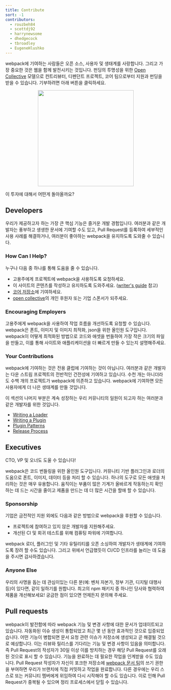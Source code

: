 ```yaml
---
title: Contribute
sort: -1
contributors:
  - rouzbeh84
  - scottdj92
  - harrynewsome
  - dhedgecock
  - tbroadley
  - EugeneHlushko
---
```


webpack에 기여하는 사람들은 오픈 소스, 사용자 및 생태계를 사랑합니다. 그리고 가장 중요한 것은 웹을 함께 발전시키는 것입니다. 펀딩의 투명성을 위한 [Open Collective](https://opencollective.com/webpack) 모델으로 컨트리뷰터, 디펜던트 프로젝트, 코어 팀으로부터 지원과 펀딩을 받을 수 있습니다. 기부하려면 아래 버튼을 클릭하세요.

<div align="center">
  <a href="https://opencollective.com/webpack/donate" target="_blank">
    <img src="https://opencollective.com/webpack/donate/button@2x.png?color=blue" width=300 />
  </a>
</div>

이 투자에 대해서 어떤게 돌아올까요?

## Developers

우리가 제공하고자 하는 가장 큰 핵심 기능은 즐거운 개발 경험입니다. 여러분과 같은 개발자는 풍부하고 생생한 문서에 기여할 수도 있고, Pull Request를 등록하여 세부적인 사용 사례를 해결하거나, 여러분이 좋아하는 webpack을 유지하도록 도와줄 수 있습니다.

### How Can I Help?

누구나 다음 중 하나를 통해 도움을 줄 수 있습니다.

- 고용주에게 프로젝트에 webpack을 사용하도록 요청하세요.
- 이 사이트의 콘텐츠를 작성하고 유지하도록 도와주세요. ([writer's guide](/contribute/writers-guide/) 참고)
- [코어 저장소](https://github.com/webpack/webpack)에 기여하세요.
- [open collective](https://opencollective.com/webpack#support)의 개인 후원자 또는 기업 스폰서가 되주세요.

### Encouraging Employers

고용주에게 webpack을 사용하여 작업 흐름을 개선하도록 요청할 수 있습니다. webpack은 폰트, 이미지 및 이미지 최적화, json을 위한 올인원 도구입니다. webpack이 어떻게 최적화된 방법으로 코드와 애셋을 번들하여 가장 작은 크기의 파일을 만들고, 이를 통해 사이트와 애플리케이션을 더 빠르게 만들 수 있는지 설명해주세요.

### Your Contributions

webpack에 기여하는 것은 전용 클럽에 기여하는 것이 아닙니다. 여러분과 같은 개발자는 다운 스트림 프로젝트의 전반적인 건전성에 기여하고 있습니다. 수천 개는 아니더라도 수백 개의 프로젝트가 webpack에 의존하고 있습니다. webpack에 기여하면 모든 사용자에게 더 나은 생태계를 만들 것입니다.

이 섹션의 나머지 부분은 계속 성장하는 우리 커뮤니티의 일원이 되고자 하는 여러분과 같은 개발자를 위한 것입니다.

- [Writing a Loader](/contribute/writing-a-loader)
- [Writing a Plugin](/contribute/writing-a-plugin)
- [Plugin Patterns](/contribute/plugin-patterns)
- [Release Process](/contribute/release-process)

## Executives

CTO, VP 및 오너도 도울 수 있습니다!

<!-- add slides here regarding monetary value/dev time/tooling -->

webpack은 코드 번들링을 위한 올인원 도구입니다. 커뮤니티 기반 플러그인과 로더의 도움으로 폰트, 이미지, 데이터 등을 처리 할 수 있습니다. 하나의 도구로 모든 애셋을 처리하는 것은 매우 유용합니다. 움직이는 부품이 많은 기계가 올바르게 작동하는지 확인하는 데 드는 시간을 줄이고 제품을 만드는 데 더 많은 시간을 할애 할 수 있습니다.

### Sponsorship

기업은 금전적인 지원 외에도 다음과 같은 방법으로 webpack을 후원할 수 있습니다.

- 프로젝트에 참여하고 있지 않은 개발자를 지원해주세요.
- 개선된 CI 및 회귀 테스트를 위해 컴퓨팅 파워에 기여합니다.

webpack 로더, 플러그인 및 기타 유틸리티를 오픈 소싱하여 개발자가 생태계에 기여하도록 장려 할 수도 있습니다. 그리고 위에서 언급했듯이 CI/CD 인프라를 늘리는 데 도움을 주시면 감사하겠습니다.

### Anyone Else

우리의 사명을 돕는 데 관심이있는 다른 분(예: 벤처 자본가, 정부 기관, 디지털 대행사 등)이 있다면, 같이 일하기를 원합니다. 최고의 npm 패키지 중 하나인 당사와 협력하여 제품을 개선해보세요! 궁금한 점이 있으면 언제든지 문의해 주세요.

<!-- add slides here -->

## Pull requests

webpack이 발전함에 따라 webpack 기능 및 변경 사항에 대한 문서가 업데이트되고 있습니다. 자동화된 이슈 생성이 통합되었고 최근 몇 년 동안 효과적인 것으로 입증되었습니다.
어떤 기능이 병합되면 문서 요청 관련 이슈가 저장소에 생성되고 곧 해결될 것으로 예상합니다. 이는 리뷰와 릴리스를 기다리는 기능 및 변경 사항이 있음을 의미합니다. 즉 Pull Request의 작성자가 30일 이상 이를 방치하는 경우 해당 Pull Request를 오래된 것으로 표시 할 수 있습니다. 기능을 완료하는 데 필요한 작업을 인계받을 수도 있습니다.
Pull Request 작성자가 자신이 포크한 저장소에 [webpack 문서 팀](https://github.com/orgs/webpack/teams/documentation-team/members)의 쓰기 권한을 부여하면 우리가 브랜치에 직접 커밋하고 작업을 완료합니다. 다른 경우에는 우리 스스로 또는 커뮤니티 멤버에게 위임하여 다시 시작해야 할 수도 있습니다. 이로 인해 Pull Request가 중복될 수 있으며 정리 프로세스에서 닫힐 수 있습니다.

